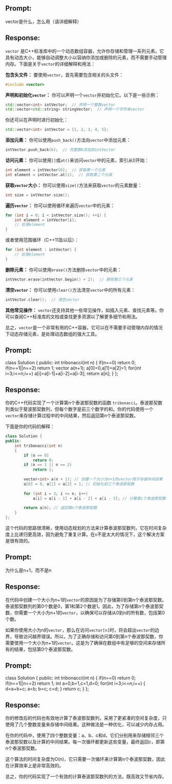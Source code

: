 ## Prompt:
vector是什么，怎么用（请详细解释）

## Response:
`vector` 是C++标准库中的一个动态数组容器，允许你存储和管理一系列元素。它具有动态大小，能够自动调整大小以容纳你添加或删除的元素，而不需要手动管理内存。下面是关于`vector`的详细解释和用法：

**包含头文件：** 要使用`vector`，首先需要包含相关的头文件：

```cpp
#include <vector>
```

**声明和初始化`vector`：** 你可以声明一个`vector`并初始化它。以下是一些示例：

```cpp
std::vector<int> intVector;  // 声明一个整数vector
std::vector<std::string> stringVector;  // 声明一个字符串vector
```

你还可以在声明时进行初始化：

```cpp
std::vector<int> intVector = {1, 2, 3, 4, 5};
```

**添加元素：** 你可以使用`push_back()`方法向`vector`中添加元素：

```cpp
intVector.push_back(6);  // 将整数6添加到intVector
```

**访问元素：** 你可以使用`[]`或`at()`来访问`vector`中的元素，索引从0开始：

```cpp
int element = intVector[0];  // 获取第一个元素
int element = intVector.at(1);  // 获取第二个元素
```

**获取`vector`大小：** 你可以使用`size()`方法来获取`vector`的元素数量：

```cpp
int size = intVector.size();
```

**遍历`vector`：** 你可以使用循环来遍历`vector`中的元素：

```cpp
for (int i = 0; i < intVector.size(); ++i) {
    int element = intVector[i];
    // 处理element
}
```

或者使用范围循环（C++11及以后）：

```cpp
for (int element : intVector) {
    // 处理element
}
```

**删除元素：** 你可以使用`erase()`方法删除`vector`中的元素：

```cpp
intVector.erase(intVector.begin() + 2);  // 删除第三个元素
```

**清空`vector`：** 你可以使用`clear()`方法清空`vector`中的所有元素：

```cpp
intVector.clear();  // 清空vector
```

**其他常见操作：** `vector`还支持其他一些常见操作，如插入元素、查找元素等。你可以查阅C++标准库的文档或查找更多资源以了解更多细节和用法。

总之，`vector`是一个非常有用的C++容器，它可以在不需要手动管理内存的情况下动态存储元素，是处理动态数组的强大工具。

## Prompt:
class Solution { public: int tribonacci(int n) { if(n==0) return 0; if(n==1||n==2) return 1; vector<int> a(n+1); a\[0\]=0,a\[1\]=a\[2\]=1; for(int i=3;i<=n;i++) a\[i\]=a\[i-1\]+a\[i-2\]+a\[i-3\]; return a\[n\]; } };

## Response:
你的C++代码实现了一个计算第n个泰波那契数的函数 `tribonacci`。泰波那契数列类似于斐波那契数列，但每个数字是前三个数字的和。你的代码使用一个`vector`来存储计算过程中的中间结果，然后返回第n个泰波那契数。

下面是你的代码的解释：

```cpp
class Solution {
public:
    int tribonacci(int n) 
    {
        if (n == 0)
            return 0;
        if (n == 1 || n == 2)
            return 1;
        
        vector<int> a(n + 1); // 创建一个大小为n+1的vector用于存储中间结果
        a[0] = 0, a[1] = a[2] = 1; // 初始化前三个泰波那契数
        
        for (int i = 3; i <= n; i++)
            a[i] = a[i - 1] + a[i - 2] + a[i - 3]; // 计算第i个泰波那契数
        
        return a[n]; // 返回第n个泰波那契数
    }
};
```

这个代码的思路很清晰，使用动态规划的方法来计算泰波那契数列，它在时间复杂度上比递归更高效，因为避免了重复计算。在`n`不是太大的情况下，这个解决方案是很有效的。

## Prompt:
为什么是n+1，而不是n

## Response:
在代码中创建一个大小为n+1的`vector`的原因是为了存储第0到第n个泰波那契数。泰波那契数列的第0个数是0，第1和第2个数是1。因此，为了存储第n个泰波那契数，你需要一个大小为n+1的`vector`，以确保可以存储从0到n的所有数，包括第0个数。

如果你使用大小为n的`vector`，那么在访问`vector[n]`时，将会超出`vector`的边界，导致访问越界错误。所以，为了正确存储和访问第0到第n个泰波那契数，你需要使用一个大小为n+1的`vector`。这是为了确保在数组中有足够的空间来存储所有的结果，包括第0个泰波那契数。

## Prompt:
class Solution { public: int tribonacci(int n) { if(n==0) return 0; if(n==1||n==2) return 1; int a=0,b=1,c=1,d=0; for(int i=3;i<=n;i++) { d=a+b+c; a=b; b=c; c=d; } return c; } };

## Response:
你的修改后的代码也有效地计算了泰波那契数列，采用了更紧凑的空间复杂度，只使用了几个整数变量来存储中间结果。这种做法是一种优化，可以减少内存占用。

在你的代码中，使用了四个整数变量：a、b、c和d，它们分别用来存储相邻三个泰波那契数以及计算的中间结果。每一次循环都更新这些变量，最终返回c，即第n个泰波那契数。

这个算法的时间复杂度为O(n)，它只需要一次循环来计算第n个泰波那契数，因此在计算效率上是非常高效的。

总之，你的代码实现了一个有效的计算泰波那契数列的方法，既高效又节省内存。

